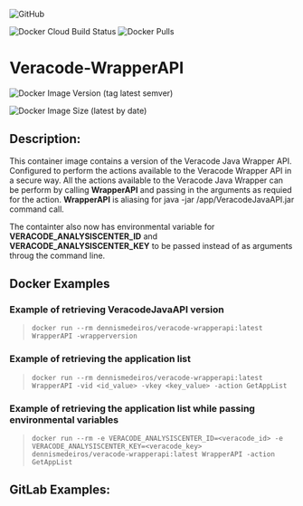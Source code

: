 

![GitHub](https://img.shields.io/github/license/dennismedeiros/veracode-wrapperapi-container?style=plastic)

![Docker Cloud Build Status](https://img.shields.io/docker/cloud/build/dennismedeiros/veracode-wrapperapi)
![Docker Pulls](https://img.shields.io/docker/pulls/dennismedeiros/veracode-wrapperapi)

# Veracode-WrapperAPI

![Docker Image Version (tag latest semver)](https://img.shields.io/docker/v/dennismedeiros/veracode-wrapperapi/latest)

![Docker Image Size (latest by date)](https://img.shields.io/docker/image-size/dennismedeiros/veracode-wrapperapi)


## Description: 
This container image contains a version of the Veracode Java Wrapper API. Configured to perform the actions available to the Veracode Wrapper API in a secure way. All the actions available to the Veracode Java Wrapper can be perform by calling **WrapperAPI** and passing in the arguments as requied for the action. **WrapperAPI** is aliasing for java -jar /app/VeracodeJavaAPI.jar command call.

The containter also now has environmental variable for **VERACODE_ANALYSISCENTER_ID** and **VERACODE_ANALYSISCENTER_KEY** to be passed instead of as arguments throug the command line.

## Docker Examples
### Example of retrieving VeracodeJavaAPI version
> `docker run --rm dennismedeiros/veracode-wrapperapi:latest WrapperAPI -wrapperversion`

### Example of retrieving the application list
> `docker run --rm dennismedeiros/veracode-wrapperapi:latest WrapperAPI -vid <id_value> -vkey <key_value> -action GetAppList`

### Example of retrieving the application list while passing environmental variables
> `docker run --rm -e VERACODE_ANALYSISCENTER_ID=<veracode_id> -e VERACODE_ANALYSISCENTER_KEY=<veracode_key> dennismedeiros/veracode-wrapperapi:latest WrapperAPI -action GetAppList`

## GitLab Examples: